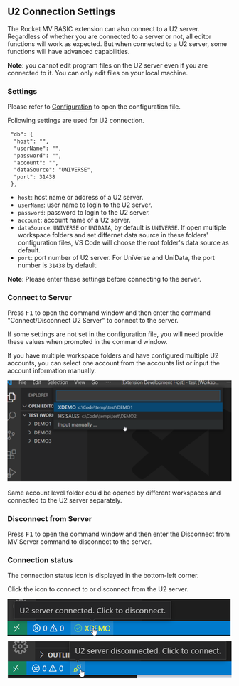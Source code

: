 ## U2 Connection Settings

The Rocket MV BASIC extension can also connect to a U2 server. Regardless of whether you are connected to a server or not, all editor functions will work as expected. But when connected to a U2 server, some functions will have advanced capabilities. 

**Note**: you cannot edit program files on the U2 server even if you are connected to it. You can only edit files on your local machine.

### Settings

Please refer to [Configuration](Configuration.md) to open the configuration file.

Following settings are used for U2 connection.

```
 "db": {
  "host": "",
  "userName": "",
  "password": "",
  "account": "",
  "dataSource": "UNIVERSE",
  "port": 31438
 },
```

- `host`: host name or address of a U2 server.
- `userName`: user name to login to the U2 server.
- `password`: password to login to the U2 server.
- `account`: account name of a U2 server.
- `dataSource`: `UNIVERSE` or `UNIDATA`, by default is `UNIVERSE`. If open multiple workspace folders and set differnet data source in these folders' configuration files, VS Code will choose the root folder's data source as default.
- `port`: port number of U2 server. For UniVerse and UniData, the port number is `31438` by default.

**Note**: Please enter these settings before connecting to the server.

### Connect to Server

Press <kbd>F1</kbd> to open the command window and then enter the command "Connect/Disconnect U2 Server" to connect to the server.

If some settings are not set in the configuration file, you will need provide these values when prompted in the command window.

If you have multiple workspace folders and have configured multiple U2 accounts, you can select one account from the accounts list or input the account information manually.

![](../img/multiple_accounts.png)

Same account level folder could be opened by different workspaces and connected to the U2 server separately.

### Disconnect from Server

Press <kbd>F1</kbd> to open the command window and then enter the Disconnect from MV Server command to disconnect to the server.

### Connection status

The connection status icon is displayed in the bottom-left corner.

Click the icon to connect to or disconnect from the U2 server.

![connection_status](../img/connection_status.png)